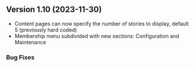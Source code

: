  ## Version 1.10 (2023-11-30)
 - Content pages can now specify the number of stories to display, default 5 (previously hard coded)
 - Membership menu subdivided with new sections: Configuration and Maintenance

 ### Bug Fixes
